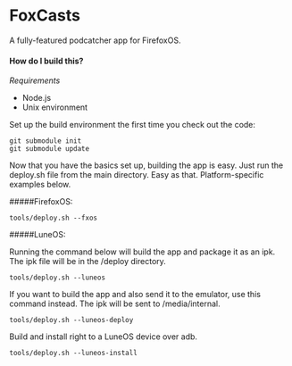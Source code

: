 FoxCasts
========

A fully-featured podcatcher app for FirefoxOS.

#### How do I build this?
_Requirements_
* Node.js
* Unix environment 

Set up the build environment the first time you check out the code:

    git submodule init
    git submodule update

Now that you have the basics set up, building the app is easy. Just run the deploy.sh file from the main directory. Easy as that. Platform-specific examples below.

#####FirefoxOS:

    tools/deploy.sh --fxos

#####LuneOS:

Running the command below will build the app and package it as an ipk. The ipk file will be in the /deploy directory.

    tools/deploy.sh --luneos
    
If you want to build the app and also send it to the emulator, use this command instead. The ipk will be sent to /media/internal.
    
    tools/deploy.sh --luneos-deploy

Build and install right to a LuneOS device over adb.

    tools/deploy.sh --luneos-install
